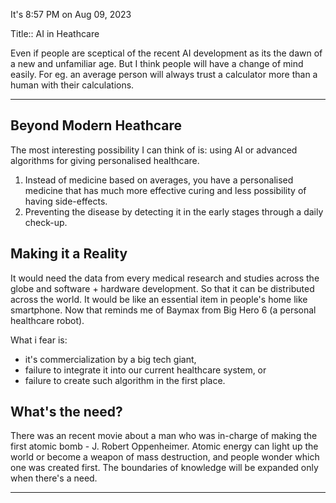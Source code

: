 It's 8:57 PM on Aug 09, 2023

Title:: AI in Heathcare

Even if people are sceptical of the recent AI development as its the dawn of a new and unfamiliar age. But I think people will have a change of mind easily. For eg. an average person will always trust a calculator more than a human with their calculations.

***
## Beyond Modern Heathcare 
The most interesting possibility I can think of is: using AI or advanced algorithms for giving personalised healthcare. 
1. Instead of medicine based on averages, you have a personalised medicine that has much more effective curing and less possibility of having side-effects.
2. Preventing the disease by detecting it in the early stages through a daily check-up.

## Making it a Reality 
It would need the data from every medical research and studies across the globe and software + hardware development. So that it can be distributed across the world. It would be like an essential item in people's home like smartphone. Now that reminds me of Baymax from Big Hero 6 (a personal healthcare robot).

What i fear is: 
- it's commercialization by a big tech giant,
- failure to integrate it into our current healthcare system, or
- failure to create such algorithm in the first place.

## What's the need?
There was an recent movie about a man who was in-charge of making the first atomic bomb - J. Robert Oppenheimer. Atomic energy can light up the world or become a weapon of mass destruction, and people wonder which one was created first. 
The boundaries of knowledge will be expanded only when there's a need. 

---